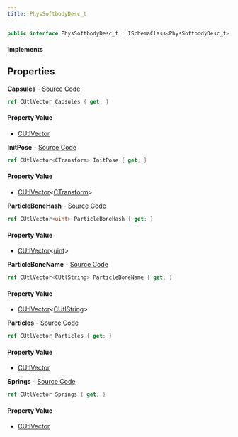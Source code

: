 ```yaml
---
title: PhysSoftbodyDesc_t
---
```


```csharp
public interface PhysSoftbodyDesc_t : ISchemaClass<PhysSoftbodyDesc_t>, ISchemaField, ISchemaClass, INativeHandle
```

#### Implements

## Properties

**Capsules** - [Source Code](https://github.com/swiftly-solution/swiftlys2/blob/master/managed/src/SwiftlyS2.Generated/Schemas/Interfaces/PhysSoftbodyDesc_t.cs#L25)

```csharp
ref CUtlVector Capsules { get; }
```

#### Property Value

- [CUtlVector](/docs/api/shared/natives/cutlvector)

**InitPose** - [Source Code](https://github.com/swiftly-solution/swiftlys2/blob/master/managed/src/SwiftlyS2.Generated/Schemas/Interfaces/PhysSoftbodyDesc_t.cs#L27)

```csharp
ref CUtlVector<CTransform> InitPose { get; }
```

#### Property Value

- [CUtlVector](/docs/api/shared/natives/cutlvector-1)<[CTransform](/docs/api/shared/natives/ctransform)>

**ParticleBoneHash** - [Source Code](https://github.com/swiftly-solution/swiftlys2/blob/master/managed/src/SwiftlyS2.Generated/Schemas/Interfaces/PhysSoftbodyDesc_t.cs#L16)

```csharp
ref CUtlVector<uint> ParticleBoneHash { get; }
```

#### Property Value

- [CUtlVector](/docs/api/shared/natives/cutlvector-1)<[uint](https://learn.microsoft.com/dotnet/api/system.uint32)>

**ParticleBoneName** - [Source Code](https://github.com/swiftly-solution/swiftlys2/blob/master/managed/src/SwiftlyS2.Generated/Schemas/Interfaces/PhysSoftbodyDesc_t.cs#L29)

```csharp
ref CUtlVector<CUtlString> ParticleBoneName { get; }
```

#### Property Value

- [CUtlVector](/docs/api/shared/natives/cutlvector-1)<[CUtlString](/docs/api/shared/natives/cutlstring)>

**Particles** - [Source Code](https://github.com/swiftly-solution/swiftlys2/blob/master/managed/src/SwiftlyS2.Generated/Schemas/Interfaces/PhysSoftbodyDesc_t.cs#L19)

```csharp
ref CUtlVector Particles { get; }
```

#### Property Value

- [CUtlVector](/docs/api/shared/natives/cutlvector)

**Springs** - [Source Code](https://github.com/swiftly-solution/swiftlys2/blob/master/managed/src/SwiftlyS2.Generated/Schemas/Interfaces/PhysSoftbodyDesc_t.cs#L22)

```csharp
ref CUtlVector Springs { get; }
```

#### Property Value

- [CUtlVector](/docs/api/shared/natives/cutlvector)

